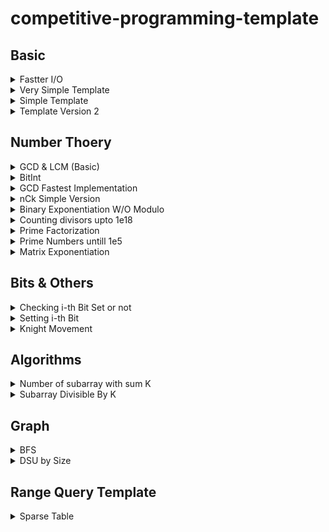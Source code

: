 # competitive-programming-template

## Basic

<details><summary>Fastter I/O</summary>
<p>

```C++
ios_base::sync_with_stdio(0);
cin.tie(0);
```

</p>
</details>

<details><summary>Very Simple Template</summary>
<p>

```C++
#include<bits/stdc++.h>
using namespace std;

#define ll long long

int main(){
	ios_base::sync_with_stdio(0);
	cin.tie(0);

	ll t; cin >> t;
	while(t--){

	}

	return 0;
}
```

</p>
</details>

<details><summary>Simple Template</summary>
<p>

```C++
#include<bits/stdc++.h>
using namespace std;

#define ll long long
#define ff first
#define ss second
#define pb push_back
#define pii pair<ll,ll>
#define vi vector<ll>
#define mi map<ll,ll>
#define inf 2e18
#define endl "\n"


void solve(){

}

int main(){
	ios_base::sync_with_stdio(0);
	cin.tie(0);
	ll t=1; //cin >> t;
	while(t--) solve();
	return 0;
}
```

</p>
</details>

<details><summary>Template Version 2</summary>
<p>

```C++
#include<bits/stdc++.h>
using namespace std;

#define ll long long
#define F first
#define S second
#define pb push_back
#define mp make_pair
#define pii pair<ll,ll>
#define vi vector<ll>
#define mi map<ll,ll>
#define inf 2e18
#define fo(i,n) for(ll i=0; i<n; i++)
#define all(x) x.begin(), x.end()
#define input(n,x) fo(i, n) cin >> x[i];
#define output(x) for(auto i : x) printf("%lld ", i)
#define sortall(x) sort(all(x))
#define YES printf("YES\n")
#define NO printf("NO\n")
#define endl "\n"


void solve(){
	ll n;
	cin >> n;
	ll a[n];
	input(n,a);
	output(a);
}

int main(){
	ios_base::sync_with_stdio(0);
	cin.tie(0);

	ll t=1; //cin >> t;
	while(t--) solve();

	return 0;
}
```

</p>
</details>

## Number Thoery

<details><summary>GCD & LCM (Basic)</summary>
<p>

```C++
#define ll long long
ll gcd(ll a,ll b){
	if(b==0)return a;
	else return gcd(b,a%b);
}

ll lcm(ll a,ll b){
	return a*b/gcd(a,b);
}
```

</p>
</details>
<details><summary>BitInt</summary>
<p>

```C++
struct bigint {
    typedef vector<int> lnum;
    const int base = 1000 * 1000 * 1000;
    lnum a;
    bigint() {}
    bigint(string s) {
        for (int i = (int)s.length(); i > 0; i -= 9)
            if (i < 9)
                a.push_back (atoi (s.substr (0, i).c_str()));
            else
                a.push_back (atoi (s.substr (i - 9, 9).c_str()));

    }
    void print() {
        printf ("%d", a.empty() ? 0 : a.back());
        for (int i = (int)a.size() - 2; i >= 0; --i)
            printf ("%09d", a[i]);
    }
    void operator += (const bigint &B) {
        const lnum &b = B.a;
        int carry = 0;
        for (size_t i = 0; i < max(a.size(),b.size()) || carry; ++i) {
            if (i == a.size())
                a.push_back (0);
            a[i] += carry + (i < b.size() ? b[i] : 0);
            carry = a[i] >= base;
            if (carry)  a[i] -= base;
        }
    }
};
```

</p>
</details>

<details><summary>GCD Fastest Implementation</summary>
<p>

[maxplus's comment in codeforces](https://codeforces.com/blog/entry/13410?#comment-205881)

```C++
template<typename T>
inline T gcd(T a, T b)
{
    T c;
    while (b)
    {
        c = b;
        b = a % b;
        a = c;
    }
    return a;
}
```

</p>
</details>

<details><summary>nCk Simple Version</summary>
<p>

```C++
ll nck(ll n, ll k){
	ll ans = 1;

	for(ll i=n-k+1; i<=n; i++) ans*=i;
	for(ll i=2; i<=k; i++) ans/=i;

	return ans;
}
```

</p>
</details>

<details><summary>Binary Exponentiation W/O Modulo</summary>
<p>

[cp-algorithms](https://cp-algorithms.com/algebra/binary-exp.html#implementation)

```C++
long long binpow(long long a, long long b) {
    long long res = 1;
    while (b > 0) {
        if (b & 1)
            res = res * a;
        a = a * a;
        b >>= 1;
    }
    return res;
}
```

</p>
</details>

<details><summary>Counting divisors upto 1e18</summary>
<p>

```C++
#define int long long int
#define all(a) a.begin(), a.end()

set<int> primes;
vector<bool> is_Prime(1e5+5, true);

void seive(){
	is_Prime[1] = false;
	for(int i=4; i<=1e5; i+=2) is_Prime[i]=false;

	for(int i=3; i<=1e5; i+=2){
		if(is_Prime[i]==false) continue;
		for(int j=i*2; j<=1e5; j+=i){
			is_Prime[j]=false;
		}
	}

	primes.insert(2);
	for(int i=3; i<=1e5; i+=2){
		if(is_Prime[i]) primes.insert(i);
	}
}

int countFactos(int n){
	int ans = 1;
	for(auto l:primes){
		if(l*l*l > n) break;
		int cnt=1;
		while(n%l == 0){
			n/=l;
			cnt++;
		}
		ans *= cnt;
	}

	if(binary_search(all(primes), n)){
		ans *= 2;
	} else if(floor(sqrtl(n*1.000000))==ceil(sqrtl(n*1.000)) && binary_search(all(primes), sqrtl(n))){
		ans *= 3;
	} else if(n != 1) {
		ans *= 4;
	}

	return ans;
}

```

</p>
</details>

<details><summary>Prime Factorization</summary>
<p>

[cp-algorithms](https://cp-algorithms.com/algebra/factorization.html#wheel-factorization)

```C++
vector<ll> primeFactorization(ll n){
   vector<ll> v;

   while(n%2 == 0){
      v.push_back(2);
      n/=2;
   }
   for(ll i=3; i*i<=n; i+=2){
      while(n%i == 0){
         v.push_back(i);
         n/=i;
      }
   }

   if(n > 1)  v.push_back(n);

   return v;
}
```

</p>
</details>

<details>
	<summary>Prime Numbers untill 1e5</summary>

<p>

```C++
set<ll> primes;
vector<bool> is_Prime(1e5+5, true);

void seive(){
	is_Prime[1] = false;
	for(ll i=4; i<=1e5; i+=2) is_Prime[i]=false;

	for(ll i=3; i<=1e5; i+=2){
		if(is_Prime[i]==false) continue;
		for(ll j=i*2; j<=1e5; j+=i){
			is_Prime[j]=false;
		}
	}

	primes.insert(2);
	for(ll i=3; i<=1e5; i+=2){
		if(is_Prime[i]) primes.insert(i);
	}
}

```

</p>
</details>

<details><summary>Matrix Exponentiation</summary>
<p>

```C++
vector<vector<int>> mul(vector<vector<int>> a, vector<vector<int>> b, int n){
	vector<vector<int>> ans(n, vector<int>(n, 0));
	for(int i=0; i<n; i++){
		for(int j=0; j<n; j++){
			for(int k=0; k<n; k++){
				ans[i][j] += (a[i][k]*b[k][j])%mod;
				ans[i][j] %= mod;
			}
		}
	}
	return ans;
}

vector<vector<int>> matExp(vector<vector<int>> a, int n){
		vector<vector<int>> ans = a;

		while(n >= 1){
			if(n%2 == 0){
				a = mul(a, a, 2);
				n/=2;
			} else {
				ans = mul(a, ans, 2);
				n--;
			}
		}

		return ans;
}
```

</p>
</details>

## Bits & Others

<details><summary>Checking i-th Bit Set or not</summary>
<p>

```C++
ll checkBit  = ((n >> i) & 1);
```

</p>
</details>
<details><summary>Setting i-th Bit</summary>
<p>

```C++
n = n + (1LL << i);
```

</p>
</details>
<details><summary>Knight Movement</summary>
<p>

```C++
int dx[8] = {-1, 1, -2, 2, -2, 2, -1, 1};
int dy[8] = {-2, -2, -1, -1, 1, 1, 2, 2};
```

</p>
</details>

## Algorithms

<details><summary>Number of subarray with sum K</summary>
<p>

```C++
ll subarrayOfK(ll n, ll k, ll arr[]){
	ll ans=0;
	ll sum=0;
	map<ll, ll> mp;
	mp[0]=1;
	for(ll i=0; i<n; i++){
		sum += arr[i];
		ans += mp[sum-k];
		mp[sum]++;
	}
	return ans;
}
```

</p>
</details>
<details><summary>Subarray Divisible By K</summary>
<p>

```C++
ll subarraysDivByK(ll nums[], ll n, ll k) {
	ll sum=0, ans=0;

	map<ll, ll> x;
	x[0]=1;

	for(ll i=0; i<n; i++){
		sum += nums[i];
		ans += x[(sum%k + k)%k];
		x[(sum%k +k)%k]++;
	}

	return ans;
}
```

</p>
</details>

## Graph

<details><summary>BFS</summary>
<p>

```C++
	ll n,e;	cin >> n >> e;
	vector<ll> adj[n+1];
	for(ll i=1; i<=n; i++){
		ll x,y;	cin >> x >> y;
		adj[x].push_back(y);
		adj[y].push_back(x);
	}

	queue<ll> q;
	vector<ll> p(n+1);
	vector<ll> d(n+1);
	vector<bool> used(n+1, false);

	ll src=1;
	q.push(src);
	p[src]=-1;
	used[src]=true;

	while(!q.empty()){
		ll v=q.front();
		q.pop();
		for(auto u:adj[v]){
			if(!used[u]){
				used[u]=true;
				q.push(u);
				d[u]=d[v]+1;
				p[u]=v;
			}
		}
	}

	ll dist = 4;
	list<ll> path;
	for(ll i=dist; i!=-1; i=p[i]){
		path.push_front(i);
	}
	for(auto v:path)	cout << v << " ";
```

</p>
</details>

<details><summary>DSU by Size</summary>
<p>

```C++
const int N = (int)1e5 + 10;
struct DSU {
int parent[N];
int sizes[N];

void make(int v){
	parent[v] = v;
	sizes[v] = 1;
}

int find(int v){
	if(v == parent[v]) return v;
	return parent[v] = find(parent[v]);
}

void Union(int a, int b){
	a = find(a);
	b = find(b);
	if(a != b){
		if(sizes[a] < sizes[b])
			swap(a,b);

		parent[b]=a;
		sizes[a] += sizes[b];
	}
}
}
```

</p>
</details>

## Range Query Template

<details><summary>Sparse Table</summary>
<p>

```C++
#include<bits/stdc++.h>
using namespace std;

#define int long long int
const int mod = 998244353;

const int mx = 1e6+2;
const int maxN = log2(mx);
int dp[maxN + 2][mx + 2];

void table(int a[], int n){
	int k = log2(n);
	for(int i=0; i < n; i++){
		dp[0][i] = a[i];
	}

	for(int j=1; j<=k; j++){
		for(int i=0; i + (1 << (j-1)) <= n; i++){
			dp[j][i] = min(dp[j-1][i], dp[j-1][i + (1 << (j-1))]);
		}
	}
}

int query(int a, int b){
	a--; b--;
	int len = b - a + 1;
	int k = log2(len);
	return min(dp[k][a], dp[k][b - (1<<k) + 1]);
}

int32_t main() {
	ios_base::sync_with_stdio(0);
	cin.tie(0);
	int t=1; //cin >> t;

	while(t--){
		int n, q;	cin >> n >> q;
		int a[n];
		for(int i=0; i<n; i++) cin >> a[i];
		table(a, n);
		while(q--){
			int a, b; cin >> a>> b;
			cout << query(a, b) << "\n";
		}
	}
}
```

</p>
</details>
